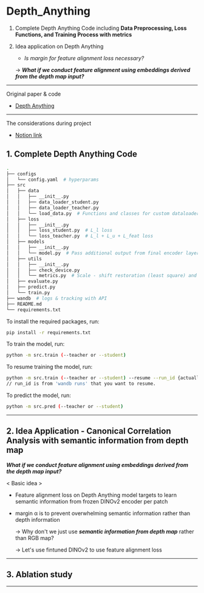 # Depth_Anything

1. Complete Depth Anything Code including **Data Preprocessing, Loss Functions, and Training Process with metrics**
   
2. Idea application on Depth Anything
   - _Is margin for feature alignment loss necessary?_
     
   -> **_What if we conduct feature alignment using embeddings derived from the depth map input?_**

---

Original paper & code

- [Depth Anything](https://github.com/LiheYoung/Depth-Anything)

---

The considerations during project

- [Notion link](https://even-bay-44c.notion.site/Depth-Anything-construction-1ceee63422d0801fa141d3341ecd1c6d)


## 1. Complete Depth Anything Code 

```bash
.
├── configs
│   └── config.yaml  # hyperparams
├── src
│   ├── data
│   │   ├── __init__.py
│   │   ├── data_loader_student.py  
│   │   ├── data_loader_teacher.py
│   │   └── load_data.py  # Functions and classes for custom dataloader. ( cutmix, batch ratio ... )
│   ├── loss
│   │   ├── __init__.py
│   │   ├── loss_student.py  # L_l loss 
│   │   └── loss_teacher.py  # L_l + L_u + L_feat loss
│   ├── models
│   │   ├── __init__.py
│   │   └── model.py  # Pass additional output from final encoder layer for L_feat loss on original code 
│   ├── utils
│   │   ├── __init__.py
│   │   ├── check_device.py
│   │   └── metrics.py  # Scale - shift restoration (least square) and RelAbs, δ metrics
│   ├── evaluate.py
│   ├── predict.py
│   └── train.py
├── wandb  # logs & tracking with API
├── README.md
└── requirements.txt
```

To install the required packages, run:

```bash
pip install -r requirements.txt
```


To train the model, run:

```bash
python -m src.train (--teacher or --student)
```

To resume training the model, run:

```bash
python -m src.train (--teacher or --student) --resume --run_id {actuall wandb id}
// run_id is from 'wandb runs' that you want to resume. 
```

To predict the model, run:

```bash
python -m src.pred (--teacher or --student)
```

---


## 2. Idea Application - Canonical Correlation Analysis with semantic information from depth map

**_What if we conduct feature alignment using embeddings derived from the depth map input?_**

< Basic idea >

- Feature alignment loss on Depth Anything model targets to learn semantic information from frozen DINOv2 encoder per patch
- margin α is to prevent overwhelming semantic information rather than depth information

   -> Why don't we just use **_semantic information from depth map_** rather than RGB map?
  
   -> Let's use fintuned DINOv2 to use feature alignment loss

  
---


## 3. Ablation study


---

